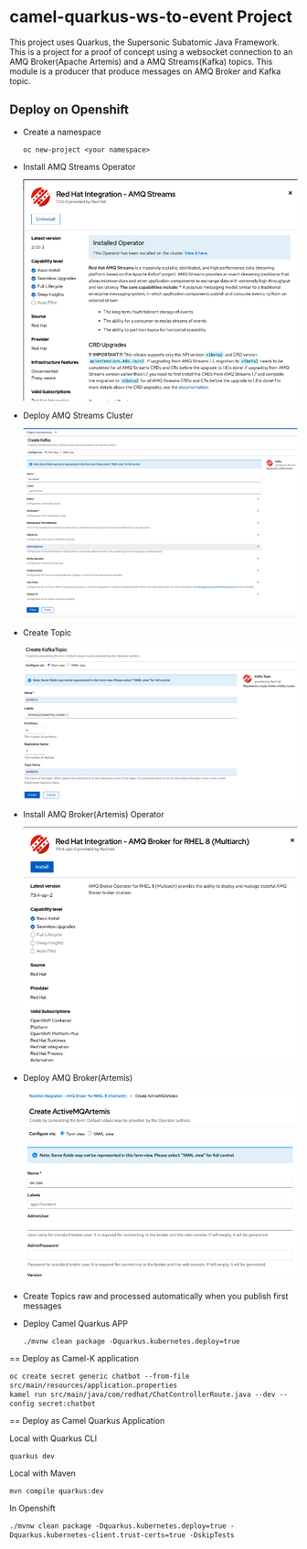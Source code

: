 # camel-quarkus-ws-to-event Project

This project uses Quarkus, the Supersonic Subatomic Java Framework. This is a project for a proof of concept using a websocket connection to an AMQ Broker(Apache Artemis) and a AMQ Streams(Kafka) topics. This module is a producer that produce messages on AMQ Broker and Kafka topic.

## Deploy on Openshift

* Create a namespace
  
  ```shell script
  oc new-project <your namespace>
  ```
* Install AMQ Streams Operator
  
  ![](/images/InstallAMQOperator.png)

* Deploy AMQ Streams Cluster
  
  ![](/images/DeployAMQCluster.png)

* Create Topic
  
  ![](/images/CreateTopic.png)

* Install AMQ Broker(Artemis) Operator
  
  ![](/images/InstallAMQBrokerOperator.png)

* Deploy AMQ Broker(Artemis)
  
  ![](/images/DeployAMQBrokerCluster.png)

* Create Topics raw and processed automatically when you publish first messages

* Deploy Camel Quarkus APP
  
  ```shell script
  ./mvnw clean package -Dquarkus.kubernetes.deploy=true
  ```

== Deploy as Camel-K application

    oc create secret generic chatbot --from-file src/main/resources/application.properties
    kamel run src/main/java/com/redhat/ChatControllerRoute.java --dev --config secret:chatbot

== Deploy as Camel Quarkus Application

Local with Quarkus CLI

    quarkus dev

Local with Maven

    mvn compile quarkus:dev

In Openshift

    ./mvnw clean package -Dquarkus.kubernetes.deploy=true -Dquarkus.kubernetes-client.trust-certs=true -DskipTests